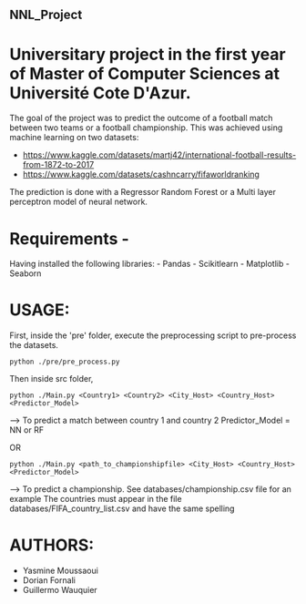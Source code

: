 ## NNL_Project
# Universitary project in the first year of Master of Computer Sciences at Université Cote D'Azur.

The goal of the project was to predict the outcome of a football match between two teams or a football championship.
This was achieved using machine learning on two datasets:
- https://www.kaggle.com/datasets/martj42/international-football-results-from-1872-to-2017
- https://www.kaggle.com/datasets/cashncarry/fifaworldranking

The prediction is done with a Regressor Random Forest or a Multi layer perceptron model of neural network.

# Requirements -
Having installed the following libraries:
    - Pandas
    - Scikitlearn
    - Matplotlib
    - Seaborn

# USAGE:
First, inside the 'pre' folder, execute the preprocessing script to pre-process the datasets.
```
python ./pre/pre_process.py
```
Then inside src folder,
```
python ./Main.py <Country1> <Country2> <City_Host> <Country_Host> <Predictor_Model>
```
--> To predict a match between country 1 and country 2
    Predictor_Model = NN or RF

OR
```
python ./Main.py <path_to_championshipfile> <City_Host> <Country_Host> <Predictor_Model>
```
--> To predict a championship. See databases/championship.csv file for an example
    The countries must appear in the file databases/FIFA_country_list.csv and have the same spelling

# AUTHORS: 
- Yasmine Moussaoui
- Dorian Fornali
- Guillermo Wauquier
